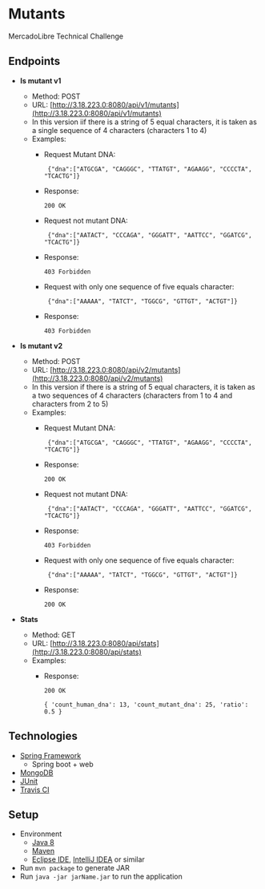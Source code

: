 # Mutants

MercadoLibre Technical Challenge

## Endpoints ##

- **Is mutant v1**
	- Method: POST
	- URL: [http://3.18.223.0:8080/api/v1/mutants](http://3.18.223.0:8080/api/v1/mutants)
	- In this version iif there is a string of 5 equal characters, it is taken as a  single sequence of 4 characters (characters 1 to 4)
	- Examples:
		- Request Mutant DNA: 

			 ` {"dna":["ATGCGA", "CAGGGC", "TTATGT", "AGAAGG", "CCCCTA", "TCACTG"]}`
		- Response:
		
			`200 OK`

		- Request not mutant DNA: 
	
			 ` {"dna":["AATACT", "CCCAGA", "GGGATT", "AATTCC", "GGATCG", "TCACTG"]}`
		- Response:
		
			`403 Forbidden`

		- Request with only one sequence of five equals character: 
	
			 ` {"dna":["AAAAA", "TATCT", "TGGCG", "GTTGT", "ACTGT"]}`
		- Response:
	
			`403 Forbidden`
		

-  **Is mutant v2**
	- Method: POST
	- URL: [http://3.18.223.0:8080/api/v2/mutants](http://3.18.223.0:8080/api/v2/mutants)
	- In this version if there is a string of 5 equal characters, it is taken as a two sequences of 4 characters (characters from 1 to 4 and characters from 2 to 5)
	- Examples:
		- Request Mutant DNA: 

			 ` {"dna":["ATGCGA", "CAGGGC", "TTATGT", "AGAAGG", "CCCCTA", "TCACTG"]}`
		- Response:
		
			`200 OK`

		- Request not mutant DNA: 
	
			 ` {"dna":["AATACT", "CCCAGA", "GGGATT", "AATTCC", "GGATCG", "TCACTG"]}`
		- Response:
		
			`403 Forbidden`

		- Request with only one sequence of five equals character: 
	
			 ` {"dna":["AAAAA", "TATCT", "TGGCG", "GTTGT", "ACTGT"]}`
		- Response:
	
			`200 OK`

- **Stats**
	- Method: GET
	- URL: [http://3.18.223.0:8080/api/stats](http://3.18.223.0:8080/api/stats)
	- Examples:
		- Response:
		
			`200 OK`

			` {
			'count_human_dna': 13,
			'count_mutant_dna': 25,
			'ratio': 0.5
			} `

		


## Technologies ##

- [Spring Framework](https://spring.io/)
	- Spring boot + web
- [MongoDB](https://www.mongodb.com/es)
- [JUnit](https://junit.org/junit5/)
- [Travis CI](https://travis-ci.org/)



## Setup ##
- Environment
	- [Java 8](https://www.oracle.com/technetwork/java/javase/downloads/jdk8-downloads-2133151.html)
	- [Maven](https://maven.apache.org/)
	- [Eclipse IDE](https://www.eclipse.org/downloads/), [IntelliJ IDEA](https://www.jetbrains.com/es-es/idea/) or similar
- Run `mvn package` to generate JAR
- Run `java -jar jarName.jar` to run the application



